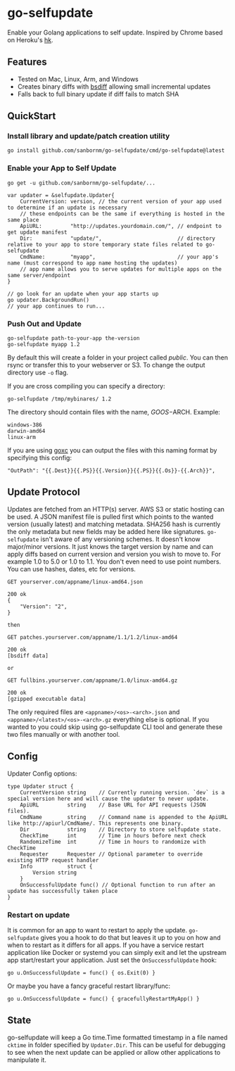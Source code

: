 # go-selfupdate

Enable your Golang applications to self update.  Inspired by Chrome based on Heroku's [hk](https://github.com/heroku/hk).

## Features

* Tested on Mac, Linux, Arm, and Windows
* Creates binary diffs with [bsdiff](http://www.daemonology.net/bsdiff/) allowing small incremental updates
* Falls back to full binary update if diff fails to match SHA

## QuickStart

### Install library and update/patch creation utility

`go install github.com/sanbornm/go-selfupdate/cmd/go-selfupdate@latest`

### Enable your App to Self Update

`go get -u github.com/sanbornm/go-selfupdate/...`

	var updater = &selfupdate.Updater{
		CurrentVersion: version, // the current version of your app used to determine if an update is necessary
		// these endpoints can be the same if everything is hosted in the same place
		ApiURL:         "http://updates.yourdomain.com/", // endpoint to get update manifest
		Dir:            "update/",                        // directory relative to your app to store temporary state files related to go-selfupdate
		CmdName:        "myapp",                          // your app's name (must correspond to app name hosting the updates)
		// app name allows you to serve updates for multiple apps on the same server/endpoint
	}

    // go look for an update when your app starts up
	go updater.BackgroundRun()
	// your app continues to run...

### Push Out and Update

	go-selfupdate path-to-your-app the-version
    go-selfupdate myapp 1.2

By default this will create a folder in your project called *public*. You can then rsync or transfer this to your webserver or S3. To change the output directory use `-o` flag.

If you are cross compiling you can specify a directory:

    go-selfupdate /tmp/mybinares/ 1.2

The directory should contain files with the name, $GOOS-$ARCH. Example:

    windows-386
    darwin-amd64
    linux-arm

If you are using [goxc](https://github.com/laher/goxc) you can output the files with this naming format by specifying this config:

    "OutPath": "{{.Dest}}{{.PS}}{{.Version}}{{.PS}}{{.Os}}-{{.Arch}}",

## Update Protocol

Updates are fetched from an HTTP(s) server. AWS S3 or static hosting can be used. A JSON manifest file is pulled first which points to the wanted version (usually latest) and matching metadata. SHA256 hash is currently the only metadata but new fields may be added here like signatures. `go-selfupdate` isn't aware of any versioning schemes. It doesn't know major/minor versions. It just knows the target version by name and can apply diffs based on current version and version you wish to move to. For example 1.0 to 5.0 or 1.0 to 1.1. You don't even need to use point numbers. You can use hashes, dates, etc for versions.

	GET yourserver.com/appname/linux-amd64.json

	200 ok
	{
		"Version": "2",
	}

	then

	GET patches.yourserver.com/appname/1.1/1.2/linux-amd64

	200 ok
	[bsdiff data]

	or

	GET fullbins.yourserver.com/appname/1.0/linux-amd64.gz

	200 ok
	[gzipped executable data]

The only required files are `<appname>/<os>-<arch>.json` and `<appname>/<latest>/<os>-<arch>.gz` everything else is optional. If you wanted to you could skip using go-selfupdate CLI tool and generate these two files manually or with another tool.

## Config

Updater Config options:

	type Updater struct {
		CurrentVersion string    // Currently running version. `dev` is a special version here and will cause the updater to never update.
		ApiURL         string    // Base URL for API requests (JSON files).
		CmdName        string    // Command name is appended to the ApiURL like http://apiurl/CmdName/. This represents one binary.
		Dir            string    // Directory to store selfupdate state.
		CheckTime      int       // Time in hours before next check
		RandomizeTime  int       // Time in hours to randomize with CheckTime
		Requester      Requester // Optional parameter to override existing HTTP request handler
		Info           struct {
			Version string
		}
		OnSuccessfulUpdate func() // Optional function to run after an update has successfully taken place
	}

### Restart on update

It is common for an app to want to restart to apply the update. `go-selfupdate` gives you a hook to do that but leaves it up to you on how and when to restart as it differs for all apps. If you have a service restart application like Docker or systemd you can simply exit and let the upstream app start/restart your application. Just set the `OnSuccessfulUpdate` hook:

	go u.OnSuccessfulUpdate = func() { os.Exit(0) }

Or maybe you have a fancy graceful restart library/func:

	go u.OnSuccessfulUpdate = func() { gracefullyRestartMyApp() }

## State

go-selfupdate will keep a Go time.Time formatted timestamp in a file named `cktime` in folder specified by `Updater.Dir`. This can be useful for debugging to see when the next update can be applied or allow other applications to manipulate it.